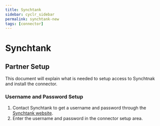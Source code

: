 ```yaml
---
title: Synchtank
sidebar: cyclr_sidebar
permalink: synchtank-new
tags: [connector]
---
```


# Synchtank #

## Partner Setup ##

This document will explain what is needed to setup access to Synchtnak and install the connector.

### Username and Password Setup ###
1. Contact Synchtank to get a username and password through the [Synchtank website](https://www.synchtank.com/solutions/).
2. Enter the username and password in the connector setup area.